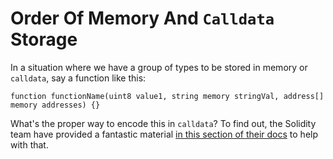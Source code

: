 # Order Of Memory And `Calldata` Storage

In a situation where we have a group of types to be stored in memory or `calldata`, say a function like this:

```solidity
function functionName(uint8 value1, string memory stringVal, address[] memory addresses) {}
```

What's the proper way to encode this in `calldata`? To find out, the Solidity team have provided a fantastic material [in this section of their docs](https://docs.soliditylang.org/en/latest/abi-spec.html#) to help with that.